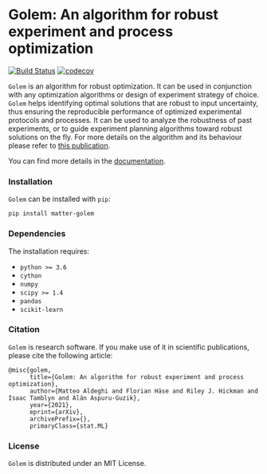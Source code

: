 # Golem: An algorithm for robust experiment and process optimization
[![Build Status](https://travis-ci.com/matteoaldeghi/golem.svg?token=bMWWqBdm3xytautMLsPK&branch=master)](https://travis-ci.com/matteoaldeghi/golem)
[![codecov](https://codecov.io/gh/matteoaldeghi/golem/branch/master/graph/badge.svg?token=JJOHSUa4zX)](https://codecov.io/gh/matteoaldeghi/golem)

``Golem`` is an algorithm for robust optimization. It can be used in conjunction with any optimization algorithms or
design of experiment strategy of choice. ``Golem`` helps identifying optimal solutions that are robust to input uncertainty, 
thus ensuring the reproducible performance of optimized experimental protocols and processes. It can be used to analyze 
the robustness of past experiments, or to guide experiment planning algorithms toward robust solutions on the fly. For 
more details on the algorithm and its behaviour please refer to [this publication](https://).

You can find more details in the [documentation](https://).

###  Installation
``Golem`` can be installed with ``pip``:

```
pip install matter-golem
```

### Dependencies
The installation requires:
* ``python >= 3.6``
* ``cython``
* ``numpy``
* ``scipy >= 1.4``
* ``pandas``
* ``scikit-learn``

###  Citation
``Golem`` is research software. If you make use of it in scientific publications, please cite the following article:

```
@misc{golem,
      title={Golem: An algorithm for robust experiment and process optimization}, 
      author={Matteo Aldeghi and Florian Häse and Riley J. Hickman and Isaac Tamblyn and Alán Aspuru-Guzik},
      year={2021},
      eprint={arXiv},
      archivePrefix={},
      primaryClass={stat.ML}
```

###  License
``Golem`` is distributed under an MIT License.
